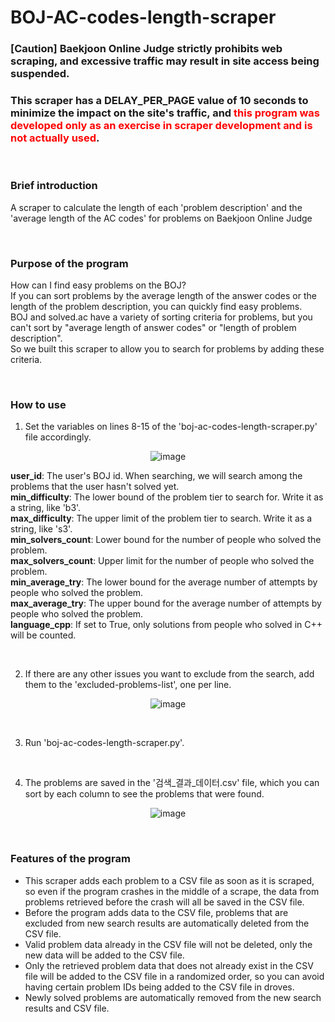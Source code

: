 # BOJ-AC-codes-length-scraper

### [Caution] Baekjoon Online Judge strictly prohibits web scraping, and excessive traffic may result in site access being suspended.

### This scraper has a DELAY_PER_PAGE value of 10 seconds to minimize the impact on the site's traffic, and <font color="red">this program was developed only as an exercise in scraper development and is not actually used</font>.

<br>

### Brief introduction

A scraper to calculate the length of each 'problem description' and the 'average length of the AC codes' for problems on Baekjoon Online Judge

<br>

### Purpose of the program

How can I find easy problems on the BOJ?<br>
If you can sort problems by the average length of the answer codes or the length of the problem description, you can quickly find easy problems.<br>
BOJ and solved.ac have a variety of sorting criteria for problems, but you can't sort by "average length of answer codes" or "length of problem description".<br>
So we built this scraper to allow you to search for problems by adding these criteria.<br>

<br>

### How to use

1. Set the variables on lines 8-15 of the 'boj-ac-codes-length-scraper.py' file accordingly.<br>

<div align="center">

![image](https://github.com/yeohj0710/BOJ-AC-codes-length-scraper/assets/93759367/25674c92-195d-41b6-be8b-788d2a42af6f)<br>

</div>

   <b>user_id</b>: The user's BOJ id. When searching, we will search among the problems that the user hasn't solved yet.<br>
   <b>min_difficulty</b>: The lower bound of the problem tier to search for. Write it as a string, like 'b3'.<br>
   <b>max_difficulty</b>: The upper limit of the problem tier to search. Write it as a string, like 's3'.<br>
   <b>min_solvers_count</b>: Lower bound for the number of people who solved the problem.<br>
   <b>max_solvers_count</b>: Upper limit for the number of people who solved the problem.<br>
   <b>min_average_try</b>: The lower bound for the average number of attempts by people who solved the problem.<br>
   <b>max_average_try</b>: The upper bound for the average number of attempts by people who solved the problem.<br>
   <b>language_cpp</b>: If set to True, only solutions from people who solved in C++ will be counted.<br>

<br>

2. If there are any other issues you want to exclude from the search, add them to the 'excluded-problems-list', one per line.<br>

<div align="center">

![image](https://github.com/yeohj0710/BOJ-AC-codes-length-scraper/assets/93759367/505b723f-db2a-4889-8913-6fa969170109)

</div>

<br>

3. Run 'boj-ac-codes-length-scraper.py'.<br>

<br>

4. The problems are saved in the '검색_결과_데이터.csv' file, which you can sort by each column to see the problems that were found.<br>

<div align="center">

![image](https://github.com/yeohj0710/BOJ-AC-codes-length-scraper/assets/93759367/0258cfcf-2e45-40d3-b193-3bcb45a2aa89)

</div>

<br>

### Features of the program

- This scraper adds each problem to a CSV file as soon as it is scraped, so even if the program crashes in the middle of a scrape, the data from problems retrieved before the crash will all be saved in the CSV file.
- Before the program adds data to the CSV file, problems that are excluded from new search results are automatically deleted from the CSV file.
- Valid problem data already in the CSV file will not be deleted, only the new data will be added to the CSV file.
- Only the retrieved problem data that does not already exist in the CSV file will be added to the CSV file in a randomized order, so you can avoid having certain problem IDs being added to the CSV file in droves.
- Newly solved problems are automatically removed from the new search results and CSV file.

<br>
<br>
